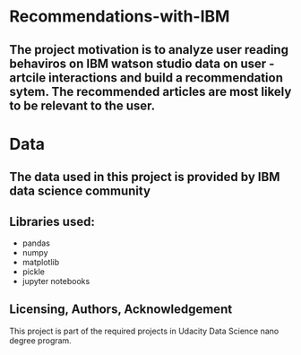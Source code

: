# Recommendations-with-IBM
## The project motivation is to analyze user reading behaviros on IBM watson studio data on user - artcile interactions and build a recommendation sytem. The recommended articles are most likely to be relevant to the user.

# Data

## The data used in this project is provided by IBM data science community

## Libraries used:
- pandas
- numpy
- matplotlib
- pickle
- jupyter notebooks


## Licensing, Authors, Acknowledgement
This project is part of the required projects in Udacity Data Science nano degree program.

